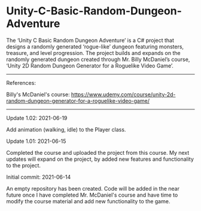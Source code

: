 # Unity-C-Basic-Random-Dungeon-Adventure
The ‘Unity C Basic Random Dungeon Adventure’ is a C# project that designs a randomly generated ‘rogue-like’ dungeon featuring monsters, treasure, and level progression.  The project builds and expands on the randomly generated dungeon created through Mr. Billy McDaniel’s course, ‘Unity 2D Random Dungeon Generator for a Roguelike Video Game’. 


---------------------------

References:

Billy's McDaniel's course: https://www.udemy.com/course/unity-2d-random-dungeon-generator-for-a-roguelike-video-game/



----------------------



Update 1.02: 2021-06-19

Add animation (walking, idle) to the Player class.


Update 1.01: 2021-06-15

Completed the course and uploaded the project from this course.  My next updates will expand on the project, by added new features and functionality to the project.


Initial commit: 2021-06-14

An empty repository has been created.  Code will be added in the near future once I have completed Mr. McDaniel's course and have time to modify the course material and add new functionality to the game.
